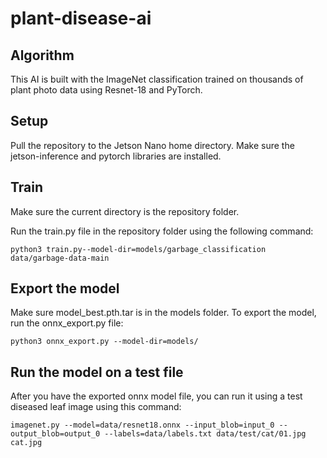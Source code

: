 # plant-disease-ai


## Algorithm
This AI is built with the ImageNet classification trained on thousands of plant photo data using Resnet-18 and PyTorch.

## Setup
Pull the repository to the Jetson Nano home directory. Make sure the jetson-inference and pytorch libraries are installed.

## Train
Make sure the current directory is the repository folder.

Run the train.py file in the repository folder using the following command:

`
python3 train.py--model-dir=models/garbage_classification data/garbage-data-main
`

## Export the model
Make sure model_best.pth.tar is in the models folder. To export the model, run the onnx_export.py file:

`
python3 onnx_export.py --model-dir=models/
`

## Run the model on a test file
After you have the exported onnx model file, you can run it using a test diseased leaf image using this command:

`
imagenet.py --model=data/resnet18.onnx --input_blob=input_0 --output_blob=output_0 --labels=data/labels.txt data/test/cat/01.jpg cat.jpg
`
